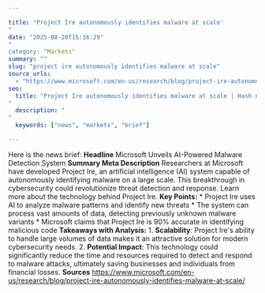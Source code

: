 ```yaml
---

title: "Project Ire autonomously identifies malware at scale'"
date: "2025-08-20T15:16:29""
category: "Markets"
summary: ""
slug: "project ire autonomously identifies malware at scale"
source_urls:
  - "https://www.microsoft.com/en-us/research/blog/project-ire-autonomously-identifies-malware-at-scale/"
seo:
  title: "Project Ire autonomously identifies malware at scale | Hash n Hedge'"
  description: ""
  keywords: ["news", "markets", "brief"]

---
```

Here is the news brief:  **Headline** Microsoft Unveils AI-Powered Malware Detection System  **Summary Meta Description** Researchers at Microsoft have developed Project Ire, an artificial intelligence (AI) system capable of autonomously identifying malware on a large scale. This breakthrough in cybersecurity could revolutionize threat detection and response. Learn more about the technology behind Project Ire.  **Key Points:**  * Project Ire uses AI to analyze malware patterns and identify new threats * The system can process vast amounts of data, detecting previously unknown malware variants * Microsoft claims that Project Ire is 90% accurate in identifying malicious code  **Takeaways with Analysis:**  1. **Scalability**: Project Ire's ability to handle large volumes of data makes it an attractive solution for modern cybersecurity needs. 2. **Potential Impact**: This technology could significantly reduce the time and resources required to detect and respond to malware attacks, ultimately saving businesses and individuals from financial losses.  **Sources** https://www.microsoft.com/en-us/research/blog/project-ire-autonomously-identifies-malware-at-scale/ 
